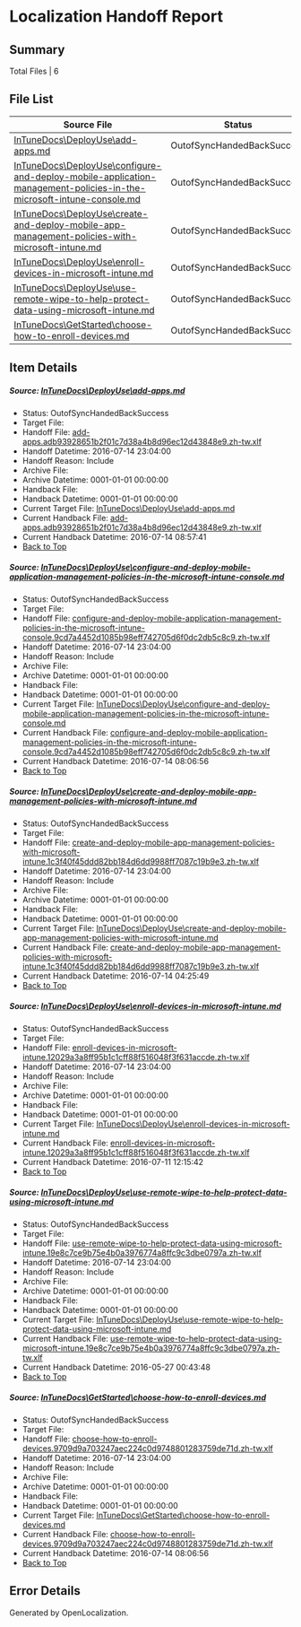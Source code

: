 # <a name='report-top'></a> Localization Handoff Report

## Summary
 Total Files | 6

## File List
 Source File | Status | Details 
 ----------- | ------ | ------- 
 [InTuneDocs\DeployUse\add-apps.md](https://github.com/Microsoft/IntuneDocs-pr/blob/c4a9f53ee9efba269f339358ad084d3960b9bc35/InTuneDocs/DeployUse/add-apps.md) | OutofSyncHandedBackSuccess | [Details](#d1483a97c5d11e079fa6c9b991bfe5c1a2c84d3611)
 [InTuneDocs\DeployUse\configure-and-deploy-mobile-application-management-policies-in-the-microsoft-intune-console.md](https://github.com/Microsoft/IntuneDocs-pr/blob/79d57f757508b1e2e5c9c2bd89464ebe1ef8db14/InTuneDocs/DeployUse/configure-and-deploy-mobile-application-management-policies-in-the-microsoft-intune-console.md) | OutofSyncHandedBackSuccess | [Details](#9106a268ea50b9eea6daeced43747dcfb8978aee19)
 [InTuneDocs\DeployUse\create-and-deploy-mobile-app-management-policies-with-microsoft-intune.md](https://github.com/Microsoft/IntuneDocs-pr/blob/3c3fe3f55b625754eac44d245d7c5065514af25c/InTuneDocs/DeployUse/create-and-deploy-mobile-app-management-policies-with-microsoft-intune.md) | OutofSyncHandedBackSuccess | [Details](#4eb126a89249e796944786bfe0274366fc8982c427)
 [InTuneDocs\DeployUse\enroll-devices-in-microsoft-intune.md](https://github.com/Microsoft/IntuneDocs-pr/blob/6824e1524a0a1e4c500da6c8f95d01c3d4af5b77/InTuneDocs/DeployUse/enroll-devices-in-microsoft-intune.md) | OutofSyncHandedBackSuccess | [Details](#7980bd6387b498af72f1f1e9bdb4069496387f5039)
 [InTuneDocs\DeployUse\use-remote-wipe-to-help-protect-data-using-microsoft-intune.md](https://github.com/Microsoft/IntuneDocs-pr/blob/06f144693fe4e535b2ed423c95f5431e391f316f/InTuneDocs/DeployUse/use-remote-wipe-to-help-protect-data-using-microsoft-intune.md) | OutofSyncHandedBackSuccess | [Details](#077f35afc5084b0381fd330236e45d62e1242484249)
 [InTuneDocs\GetStarted\choose-how-to-enroll-devices.md](https://github.com/Microsoft/IntuneDocs-pr/blob/0f1d0b7d889e8556a7a8865e6fc572fcd6efff87/InTuneDocs/GetStarted/choose-how-to-enroll-devices.md) | OutofSyncHandedBackSuccess | [Details](#b2c2023bc07f8cbfe1a48962093e83b3c13ee409493)

## Item Details
##### <a name='d1483a97c5d11e079fa6c9b991bfe5c1a2c84d3611'></a> Source: [InTuneDocs\DeployUse\add-apps.md](https://github.com/Microsoft/IntuneDocs-pr/blob/c4a9f53ee9efba269f339358ad084d3960b9bc35/InTuneDocs/DeployUse/add-apps.md)
* Status: OutofSyncHandedBackSuccess
* Target File: 
* Handoff File: [add-apps.adb93928651b2f01c7d38a4b8d96ec12d43848e9.zh-tw.xlf](https://github.com/Microsoft/EM.handoff/blob/13466678b379ba40cee81269e4d42ea69b71fa7a/ol-handoff/Microsoft/IntuneDocs-pr.zh-tw/master/add-apps.adb93928651b2f01c7d38a4b8d96ec12d43848e9.zh-tw.xlf)
* Handoff Datetime: 2016-07-14 23:04:00
* Handoff Reason: Include
* Archive File: 
* Archive Datetime: 0001-01-01 00:00:00
* Handback File: 
* Handback Datetime: 0001-01-01 00:00:00
* Current Target File: [InTuneDocs\DeployUse\add-apps.md](https://github.com/Microsoft/IntuneDocs-pr.zh-tw/blob/a0da8e2a4b10f4f273094ca8cd7ba8f555335c2a/InTuneDocs/DeployUse/add-apps.md)
* Current Handback File: [add-apps.adb93928651b2f01c7d38a4b8d96ec12d43848e9.zh-tw.xlf](https://github.com/Microsoft/EM.handback/blob/42e284e602a08ae08005d93e8ae0153441521345/ol-handback/Microsoft/IntuneDocs-pr.zh-tw/master/add-apps.adb93928651b2f01c7d38a4b8d96ec12d43848e9.zh-tw.xlf)
* Current Handback Datetime: 2016-07-14 08:57:41
* [Back to Top](#report-top)

##### <a name='9106a268ea50b9eea6daeced43747dcfb8978aee19'></a> Source: [InTuneDocs\DeployUse\configure-and-deploy-mobile-application-management-policies-in-the-microsoft-intune-console.md](https://github.com/Microsoft/IntuneDocs-pr/blob/79d57f757508b1e2e5c9c2bd89464ebe1ef8db14/InTuneDocs/DeployUse/configure-and-deploy-mobile-application-management-policies-in-the-microsoft-intune-console.md)
* Status: OutofSyncHandedBackSuccess
* Target File: 
* Handoff File: [configure-and-deploy-mobile-application-management-policies-in-the-microsoft-intune-console.9cd7a4452d1085b98eff742705d6f0dc2db5c8c9.zh-tw.xlf](https://github.com/Microsoft/EM.handoff/blob/13466678b379ba40cee81269e4d42ea69b71fa7a/ol-handoff/Microsoft/IntuneDocs-pr.zh-tw/master/configure-and-deploy-mobile-application-management-policies-in-the-microsoft-intune-console.9cd7a4452d1085b98eff742705d6f0dc2db5c8c9.zh-tw.xlf)
* Handoff Datetime: 2016-07-14 23:04:00
* Handoff Reason: Include
* Archive File: 
* Archive Datetime: 0001-01-01 00:00:00
* Handback File: 
* Handback Datetime: 0001-01-01 00:00:00
* Current Target File: [InTuneDocs\DeployUse\configure-and-deploy-mobile-application-management-policies-in-the-microsoft-intune-console.md](https://github.com/Microsoft/IntuneDocs-pr.zh-tw/blob/ea95310add029340145ea9790c1ef7ab2c3d9021/InTuneDocs/DeployUse/configure-and-deploy-mobile-application-management-policies-in-the-microsoft-intune-console.md)
* Current Handback File: [configure-and-deploy-mobile-application-management-policies-in-the-microsoft-intune-console.9cd7a4452d1085b98eff742705d6f0dc2db5c8c9.zh-tw.xlf](https://github.com/Microsoft/EM.handback/blob/bf19a5c1a675f6e5fcca55e83ef10c7b089fd74b/ol-handback/Microsoft/IntuneDocs-pr.zh-tw/master/configure-and-deploy-mobile-application-management-policies-in-the-microsoft-intune-console.9cd7a4452d1085b98eff742705d6f0dc2db5c8c9.zh-tw.xlf)
* Current Handback Datetime: 2016-07-14 08:06:56
* [Back to Top](#report-top)

##### <a name='4eb126a89249e796944786bfe0274366fc8982c427'></a> Source: [InTuneDocs\DeployUse\create-and-deploy-mobile-app-management-policies-with-microsoft-intune.md](https://github.com/Microsoft/IntuneDocs-pr/blob/3c3fe3f55b625754eac44d245d7c5065514af25c/InTuneDocs/DeployUse/create-and-deploy-mobile-app-management-policies-with-microsoft-intune.md)
* Status: OutofSyncHandedBackSuccess
* Target File: 
* Handoff File: [create-and-deploy-mobile-app-management-policies-with-microsoft-intune.1c3f40f45ddd82bb184d6dd9988ff7087c19b9e3.zh-tw.xlf](https://github.com/Microsoft/EM.handoff/blob/13466678b379ba40cee81269e4d42ea69b71fa7a/ol-handoff/Microsoft/IntuneDocs-pr.zh-tw/master/create-and-deploy-mobile-app-management-policies-with-microsoft-intune.1c3f40f45ddd82bb184d6dd9988ff7087c19b9e3.zh-tw.xlf)
* Handoff Datetime: 2016-07-14 23:04:00
* Handoff Reason: Include
* Archive File: 
* Archive Datetime: 0001-01-01 00:00:00
* Handback File: 
* Handback Datetime: 0001-01-01 00:00:00
* Current Target File: [InTuneDocs\DeployUse\create-and-deploy-mobile-app-management-policies-with-microsoft-intune.md](https://github.com/Microsoft/IntuneDocs-pr.zh-tw/blob/b1af45b93c7ececfa9a97b8775844d5b172a7723/InTuneDocs/DeployUse/create-and-deploy-mobile-app-management-policies-with-microsoft-intune.md)
* Current Handback File: [create-and-deploy-mobile-app-management-policies-with-microsoft-intune.1c3f40f45ddd82bb184d6dd9988ff7087c19b9e3.zh-tw.xlf](https://github.com/Microsoft/EM.handback/blob/96ccfa0251d3a4b20b7bb42532c9d56d4d212208/ol-handback/Microsoft/IntuneDocs-pr.zh-tw/master/create-and-deploy-mobile-app-management-policies-with-microsoft-intune.1c3f40f45ddd82bb184d6dd9988ff7087c19b9e3.zh-tw.xlf)
* Current Handback Datetime: 2016-07-14 04:25:49
* [Back to Top](#report-top)

##### <a name='7980bd6387b498af72f1f1e9bdb4069496387f5039'></a> Source: [InTuneDocs\DeployUse\enroll-devices-in-microsoft-intune.md](https://github.com/Microsoft/IntuneDocs-pr/blob/6824e1524a0a1e4c500da6c8f95d01c3d4af5b77/InTuneDocs/DeployUse/enroll-devices-in-microsoft-intune.md)
* Status: OutofSyncHandedBackSuccess
* Target File: 
* Handoff File: [enroll-devices-in-microsoft-intune.12029a3a8ff95b1c1cff88f516048f3f631accde.zh-tw.xlf](https://github.com/Microsoft/EM.handoff/blob/13466678b379ba40cee81269e4d42ea69b71fa7a/ol-handoff/Microsoft/IntuneDocs-pr.zh-tw/master/enroll-devices-in-microsoft-intune.12029a3a8ff95b1c1cff88f516048f3f631accde.zh-tw.xlf)
* Handoff Datetime: 2016-07-14 23:04:00
* Handoff Reason: Include
* Archive File: 
* Archive Datetime: 0001-01-01 00:00:00
* Handback File: 
* Handback Datetime: 0001-01-01 00:00:00
* Current Target File: [InTuneDocs\DeployUse\enroll-devices-in-microsoft-intune.md](https://github.com/Microsoft/IntuneDocs-pr.zh-tw/blob/90ada72a154a9cb4224ba4e005c172aa3cd5d77d/InTuneDocs/DeployUse/enroll-devices-in-microsoft-intune.md)
* Current Handback File: [enroll-devices-in-microsoft-intune.12029a3a8ff95b1c1cff88f516048f3f631accde.zh-tw.xlf](https://github.com/Microsoft/EM.handback/blob/8b21e9e925843340102a0abbbfe3c5c7086f3b29/ol-handback/Microsoft/IntuneDocs-pr.zh-tw/master/enroll-devices-in-microsoft-intune.12029a3a8ff95b1c1cff88f516048f3f631accde.zh-tw.xlf)
* Current Handback Datetime: 2016-07-11 12:15:42
* [Back to Top](#report-top)

##### <a name='077f35afc5084b0381fd330236e45d62e1242484249'></a> Source: [InTuneDocs\DeployUse\use-remote-wipe-to-help-protect-data-using-microsoft-intune.md](https://github.com/Microsoft/IntuneDocs-pr/blob/06f144693fe4e535b2ed423c95f5431e391f316f/InTuneDocs/DeployUse/use-remote-wipe-to-help-protect-data-using-microsoft-intune.md)
* Status: OutofSyncHandedBackSuccess
* Target File: 
* Handoff File: [use-remote-wipe-to-help-protect-data-using-microsoft-intune.19e8c7ce9b75e4b0a3976774a8ffc9c3dbe0797a.zh-tw.xlf](https://github.com/Microsoft/EM.handoff/blob/13466678b379ba40cee81269e4d42ea69b71fa7a/ol-handoff/Microsoft/IntuneDocs-pr.zh-tw/master/use-remote-wipe-to-help-protect-data-using-microsoft-intune.19e8c7ce9b75e4b0a3976774a8ffc9c3dbe0797a.zh-tw.xlf)
* Handoff Datetime: 2016-07-14 23:04:00
* Handoff Reason: Include
* Archive File: 
* Archive Datetime: 0001-01-01 00:00:00
* Handback File: 
* Handback Datetime: 0001-01-01 00:00:00
* Current Target File: [InTuneDocs\DeployUse\use-remote-wipe-to-help-protect-data-using-microsoft-intune.md](https://github.com/Microsoft/IntuneDocs-pr.zh-tw/blob/888b2cf9711d4993ea2dae667a6b4ab2e494cbf7/InTuneDocs/DeployUse/use-remote-wipe-to-help-protect-data-using-microsoft-intune.md)
* Current Handback File: [use-remote-wipe-to-help-protect-data-using-microsoft-intune.19e8c7ce9b75e4b0a3976774a8ffc9c3dbe0797a.zh-tw.xlf](https://github.com/Microsoft/EM.handback/blob/eba56c3beb054d947d9743c83b6a1f701959b4bc/ol-handback/Microsoft/IntuneDocs-pr.zh-tw/master/use-remote-wipe-to-help-protect-data-using-microsoft-intune.19e8c7ce9b75e4b0a3976774a8ffc9c3dbe0797a.zh-tw.xlf)
* Current Handback Datetime: 2016-05-27 00:43:48
* [Back to Top](#report-top)

##### <a name='b2c2023bc07f8cbfe1a48962093e83b3c13ee409493'></a> Source: [InTuneDocs\GetStarted\choose-how-to-enroll-devices.md](https://github.com/Microsoft/IntuneDocs-pr/blob/0f1d0b7d889e8556a7a8865e6fc572fcd6efff87/InTuneDocs/GetStarted/choose-how-to-enroll-devices.md)
* Status: OutofSyncHandedBackSuccess
* Target File: 
* Handoff File: [choose-how-to-enroll-devices.9709d9a703247aec224c0d9748801283759de71d.zh-tw.xlf](https://github.com/Microsoft/EM.handoff/blob/13466678b379ba40cee81269e4d42ea69b71fa7a/ol-handoff/Microsoft/IntuneDocs-pr.zh-tw/master/choose-how-to-enroll-devices.9709d9a703247aec224c0d9748801283759de71d.zh-tw.xlf)
* Handoff Datetime: 2016-07-14 23:04:00
* Handoff Reason: Include
* Archive File: 
* Archive Datetime: 0001-01-01 00:00:00
* Handback File: 
* Handback Datetime: 0001-01-01 00:00:00
* Current Target File: [InTuneDocs\GetStarted\choose-how-to-enroll-devices.md](https://github.com/Microsoft/IntuneDocs-pr.zh-tw/blob/ea95310add029340145ea9790c1ef7ab2c3d9021/InTuneDocs/GetStarted/choose-how-to-enroll-devices.md)
* Current Handback File: [choose-how-to-enroll-devices.9709d9a703247aec224c0d9748801283759de71d.zh-tw.xlf](https://github.com/Microsoft/EM.handback/blob/bf19a5c1a675f6e5fcca55e83ef10c7b089fd74b/ol-handback/Microsoft/IntuneDocs-pr.zh-tw/master/choose-how-to-enroll-devices.9709d9a703247aec224c0d9748801283759de71d.zh-tw.xlf)
* Current Handback Datetime: 2016-07-14 08:06:56
* [Back to Top](#report-top)


## Error Details

Generated by OpenLocalization.
